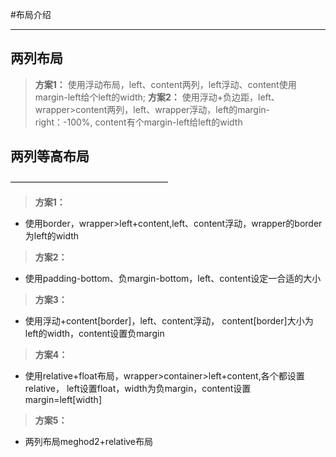 #布局介绍
________________
## 两列布局
> **方案1：**
使用浮动布局，left、content两列，left浮动、content使用margin-left给个left的width;
> **方案2：**
使用浮动+负边距，left、wrapper>content两列，left、wrapper浮动，left的margin-right：-100%,
content有个margin-left给left的width

## 两列等高布局
——————————————————
> **方案1：**
* 使用border，wrapper>left+content,left、content浮动，wrapper的border为left的width
> **方案2：**
* 使用padding-bottom、负margin-bottom，left、content设定一合适的大小
> **方案3：**
* 使用浮动+content[border]，left、content浮动，
content[border]大小为left的width，content设置负margin
> **方案4：**
* 使用relative+float布局，wrapper>container>left+content,各个都设置relative，
left设置float，width为负margin，content设置margin=left[width]
> **方案5：**
* 两列布局meghod2+relative布局 
